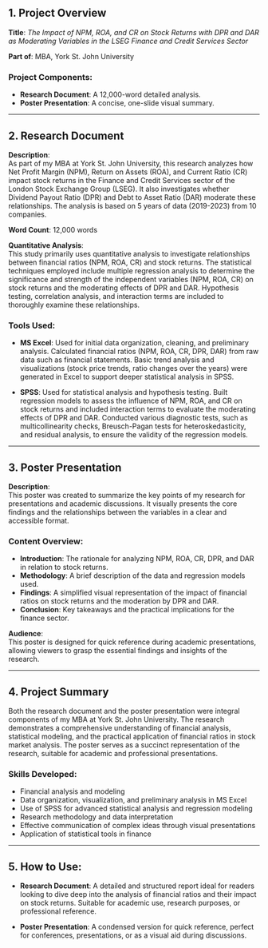 ## 1. Project Overview

**Title**: *The Impact of NPM, ROA, and CR on Stock Returns with DPR and DAR as Moderating Variables in the LSEG Finance and Credit Services Sector*

**Part of**: MBA, York St. John University

### Project Components:
- **Research Document**: A 12,000-word detailed analysis.
- **Poster Presentation**: A concise, one-slide visual summary.

---

## 2. Research Document

**Description**:  
As part of my MBA at York St. John University, this research analyzes how Net Profit Margin (NPM), Return on Assets (ROA), and Current Ratio (CR) impact stock returns in the Finance and Credit Services sector of the London Stock Exchange Group (LSEG). It also investigates whether Dividend Payout Ratio (DPR) and Debt to Asset Ratio (DAR) moderate these relationships. The analysis is based on 5 years of data (2019-2023) from 10 companies.

**Word Count**: 12,000 words

**Quantitative Analysis**:  
This study primarily uses quantitative analysis to investigate relationships between financial ratios (NPM, ROA, CR) and stock returns. The statistical techniques employed include multiple regression analysis to determine the significance and strength of the independent variables (NPM, ROA, CR) on stock returns and the moderating effects of DPR and DAR. Hypothesis testing, correlation analysis, and interaction terms are included to thoroughly examine these relationships.

### Tools Used:
- **MS Excel**: Used for initial data organization, cleaning, and preliminary analysis. Calculated financial ratios (NPM, ROA, CR, DPR, DAR) from raw data such as financial statements. Basic trend analysis and visualizations (stock price trends, ratio changes over the years) were generated in Excel to support deeper statistical analysis in SPSS.
  
- **SPSS**: Used for statistical analysis and hypothesis testing. Built regression models to assess the influence of NPM, ROA, and CR on stock returns and included interaction terms to evaluate the moderating effects of DPR and DAR. Conducted various diagnostic tests, such as multicollinearity checks, Breusch-Pagan tests for heteroskedasticity, and residual analysis, to ensure the validity of the regression models.

---

## 3. Poster Presentation

**Description**:  
This poster was created to summarize the key points of my research for presentations and academic discussions. It visually presents the core findings and the relationships between the variables in a clear and accessible format.

### Content Overview:
- **Introduction**: The rationale for analyzing NPM, ROA, CR, DPR, and DAR in relation to stock returns.
- **Methodology**: A brief description of the data and regression models used.
- **Findings**: A simplified visual representation of the impact of financial ratios on stock returns and the moderation by DPR and DAR.
- **Conclusion**: Key takeaways and the practical implications for the finance sector.

**Audience**:  
This poster is designed for quick reference during academic presentations, allowing viewers to grasp the essential findings and insights of the research.

---

## 4. Project Summary

Both the research document and the poster presentation were integral components of my MBA at York St. John University. The research demonstrates a comprehensive understanding of financial analysis, statistical modeling, and the practical application of financial ratios in stock market analysis. The poster serves as a succinct representation of the research, suitable for academic and professional presentations.

### Skills Developed:
- Financial analysis and modeling
- Data organization, visualization, and preliminary analysis in MS Excel
- Use of SPSS for advanced statistical analysis and regression modeling
- Research methodology and data interpretation
- Effective communication of complex ideas through visual presentations
- Application of statistical tools in finance

---

## 5. How to Use:

- **Research Document**: A detailed and structured report ideal for readers looking to dive deep into the analysis of financial ratios and their impact on stock returns. Suitable for academic use, research purposes, or professional reference.
  
- **Poster Presentation**: A condensed version for quick reference, perfect for conferences, presentations, or as a visual aid during discussions.
